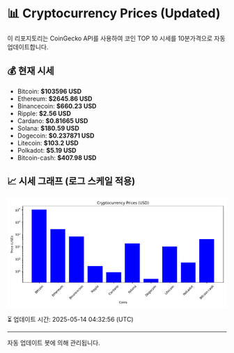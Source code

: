 
# 📊 Cryptocurrency Prices (Updated)

이 리포지토리는 CoinGecko API를 사용하여 코인 TOP 10 시세를 10분가격으로 자동 업데이트합니다.

## 💰 현재 시세
- Bitcoin: **$103596 USD**
- Ethereum: **$2645.86 USD**
- Binancecoin: **$660.23 USD**
- Ripple: **$2.56 USD**
- Cardano: **$0.81665 USD**
- Solana: **$180.59 USD**
- Dogecoin: **$0.237871 USD**
- Litecoin: **$103.2 USD**
- Polkadot: **$5.19 USD**
- Bitcoin-cash: **$407.98 USD**

## 📈 시세 그래프 (로그 스케일 적용)
![Crypto Prices](crypto_prices.png)

⏳ 업데이트 시간: 2025-05-14 04:32:56 (UTC)

---
자동 업데이트 봇에 의해 관리됩니다.
